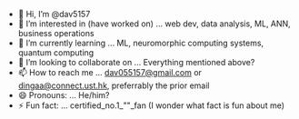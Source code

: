 - 👋 Hi, I’m @dav5157
- 👀 I’m interested in (have worked on) ... web dev, data analysis, ML, ANN, business operations
- 🌱 I’m currently learning ... ML, neuromorphic computing systems, quantum computing
- 💞️ I’m looking to collaborate on ... Everything mentioned above?
- 📫 How to reach me ... dav055157@gmail.com or dingaa@connect.ust.hk, preferrably the prior email
- 😄 Pronouns: ... He/him?
- ⚡ Fun fact: ... certified_no.1_""_fan (I wonder what fact is fun about me)

<!---
dav5157/dav5157 is a ✨ special ✨ repository because its `README.md` (this file) appears on your GitHub profile.
You can click the Preview link to take a look at your changes.
--->
